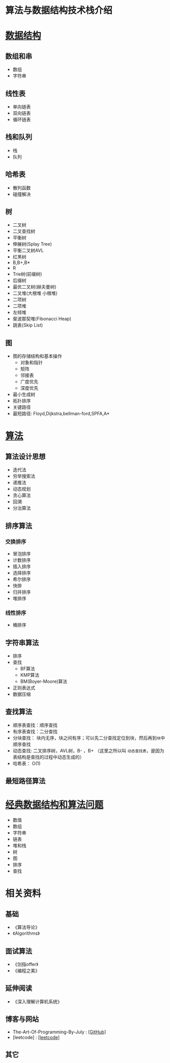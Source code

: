 # 算法与数据结构技术栈介绍

# [数据结构](/algorithm/README.md)

## 数组和串

* 数组
* 字符串

## 线性表

* 单向链表
* 双向链表
* 循环链表

## 栈和队列

* 栈
* 队列

## 哈希表

* 散列函数
* 碰撞解决

## 树

* 二叉树    
* 二叉查找树
* 平衡树
* 伸展树(Splay Tree)
* 平衡二叉树AVL    
* 红黑树  
* B,B+,B*
* R
* Trie树(前缀树)  
* 后缀树  
* 最优二叉树(赫夫曼树) 
* 二叉堆(大根堆 小根堆)   
* 二项树    
* 二项堆 
* 左倾堆 
* 斐波那契堆(Fibonacci Heap)  
* 跳表(Skip List)

## 图

* 图的存储结构和基本操作  
    * 对象和指针
    * 矩阵
    * 邻接表
    * 广度优先
    * 深度优先
* 最小生成树  
* 拓扑排序  
* 关键路径  
* 最短路径: Floyd,Dijkstra,bellman-ford,SPFA,A*  

# [算法](/data-structure/README.md) 

## 算法设计思想
 
* 迭代法  
* 穷举搜索法  
* 递推法  
* 动态规划  
* 贪心算法  
* 回溯  
* 分治算法  

## 排序算法

### 交换排序

* 冒泡排序
* 计数排序
* 插入排序    
* 选择排序    
* 希尔排序
* 快排   
* 归并排序  
* 堆排序

### 线性排序
    
* 桶排序 

## 字符串算法  

* 排序
* 查找
    * BF算法  
    * KMP算法  
    * BM(Boyer-Moore)算法  
* 正则表达式
* 数据压缩
  
## 查找算法  

* 顺序表查找：顺序查找  
* 有序表查找：二分查找  
* 分块查找： 块内无序，块之间有序；可以先二分查找定位到块，然后再到`块`中顺序查找  
* 动态查找:  二叉排序树，AVL树，B- ，B+    （这里之所以叫 `动态查找表`，是因为表结构是查找的过程中动态生成的）
* 哈希表：  O(1)  

## 最短路径算法

# [经典数据结构和算法问题](/classic-question/README.md)

* 数值
* 数组
* 字符串
* 链表
* 堆和栈
* 树
* 图
* 排序
* 查找

# 相关资料

## 基础 

* 《算法导论》 
* 《Algorithms》 

## 面试算法 

* 《剑指offer》  
* 《编程之美》

## 延伸阅读 
   
* 《深入理解计算机系统》

## 博客与网站

* The-Art-Of-Programming-By-July : [\[GitHub\]](https://github.com/julycoding/The-Art-Of-Programming-By-July)
* [leetcode] : [\[leetcode\]](http://leetcode.com/)

## 其它
